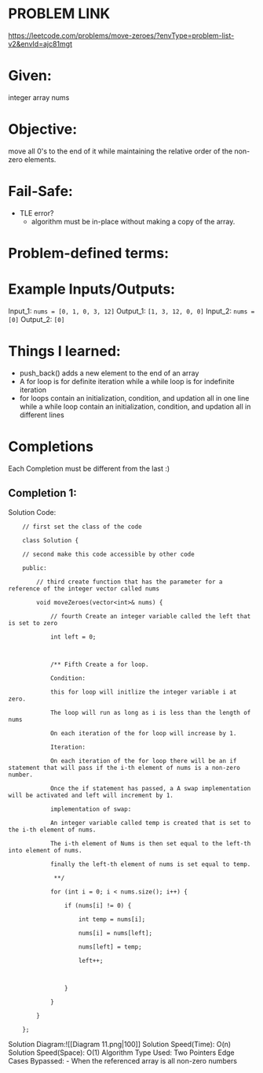 # PROBLEM LINK
https://leetcode.com/problems/move-zeroes/?envType=problem-list-v2&envId=ajc81mgt

# Given: 
integer array nums


# Objective: 
move all 0's to the end of it while maintaining the relative order of the non-zero elements.


# Fail-Safe:
- TLE error?
	- algorithm must be in-place without making a copy of the array.
# Problem-defined terms: 


# Example Inputs/Outputs:
Input_1: `nums = [0, 1, 0, 3, 12]`
Output_1: `[1, 3, 12, 0, 0]`
Input_2: `nums = [0]`
Output_2: `[0]`

# Things I learned:
- push_back() adds a new element to the end of an array
- A for loop is for definite iteration while a while loop is for indefinite iteration
- for loops contain an initialization, condition, and updation all in one line while a while loop contain an initialization, condition, and updation all in different lines

# Completions
Each Completion must be different from the last :) 
## Completion 1:
Solution Code:
``` 
	// first set the class of the code
	
	class Solution {
	
	// second make this code accessible by other code
	
	public:
	
	    // third create function that has the parameter for a reference of the integer vector called nums
	
	    void moveZeroes(vector<int>& nums) {
	
	        // fourth Create an integer variable called the left that is set to zero
	
	        int left = 0;
	
	  
	
	        /** Fifth Create a for loop.
	
	        Condition:
	
	        this for loop will initlize the integer variable i at zero.
	
	        The loop will run as long as i is less than the length of nums
	
	        On each iteration of the for loop will increase by 1.
	
	        Iteration:
	
	        On each iteration of the for loop there will be an if statement that will pass if the i-th element of nums is a non-zero number.
	
	        Once the if statement has passed, a A swap implementation will be activated and left will increment by 1.
	
	        implementation of swap:
	
	        An integer variable called temp is created that is set to the i-th element of nums.
	
	        The i-th element of Nums is then set equal to the left-th into element of nums.
	
	        finally the left-th element of nums is set equal to temp.
	
	         **/
	
	        for (int i = 0; i < nums.size(); i++) {      
	
	            if (nums[i] != 0) {
	
	                int temp = nums[i];
	
	                nums[i] = nums[left];
	
	                nums[left] = temp;
	
	                left++;
	
	  
	
	            }
	
	        }
	
	    }
	
	};
```
Solution Diagram:![[Diagram 11.png|100]]
Solution Speed(Time): O(n)
Solution Speed(Space): O(1) 
Algorithm Type Used: Two Pointers
Edge Cases Bypassed:
	- When the referenced array is all non-zero numbers